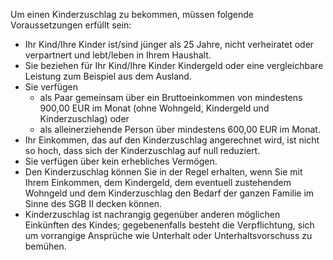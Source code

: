 <p>Um einen Kinderzuschlag zu bekommen, müssen folgende Voraussetzungen erfüllt sein:</p> <ul> <li>Ihr Kind/Ihre Kinder ist/sind jünger als 25 Jahre, nicht verheiratet oder verpartnert und lebt/leben in Ihrem Haushalt.</li> <li>Sie beziehen für Ihr Kind/Ihre Kinder Kindergeld oder eine vergleichbare Leistung zum Beispiel aus dem Ausland.</li> <li>Sie verfügen <ul> <li>als Paar gemeinsam über ein Bruttoeinkommen von mindestens 900,00 EUR im Monat (ohne Wohngeld, Kindergeld und Kinderzuschlag) oder</li> <li>als alleinerziehende Person über mindestens 600,00 EUR im Monat.</li> </ul> </li> <li>Ihr Einkommen, das auf den Kinderzuschlag angerechnet wird, ist nicht so hoch, dass sich der Kinderzuschlag auf null reduziert.</li> <li>Sie verfügen über kein erhebliches Vermögen.</li> <li>Den Kinderzuschlag können Sie in der Regel erhalten, wenn Sie mit Ihrem Einkommen, dem Kindergeld, dem eventuell zustehendem Wohngeld und dem Kinderzuschlag den Bedarf der ganzen Familie im Sinne des SGB II decken können.</li> <li>Kinderzuschlag ist nachrangig gegenüber anderen möglichen Einkünften des Kindes; gegebenenfalls besteht die Verpflichtung, sich um vorrangige Ansprüche wie Unterhalt oder Unterhaltsvorschuss zu bemühen.</li> </ul>